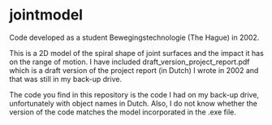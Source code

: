 # jointmodel
Code developed as a student Bewegingstechnologie (The Hague) in 2002.

This is a 2D model of the spiral shape of joint surfaces and the impact it has on the range of motion.
I have included draft_version_project_report.pdf which is a draft version of the project report (in Dutch) I wrote in 2002 and that was still in my back-up drive.

The code you find in this repository is the code I had on my back-up drive, unfortunately with object names in Dutch. Also, I do not know whether the version of the code matches the model incorporated in the .exe file.
